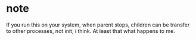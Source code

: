 # note 
If you run this on your system, when parent stops, children can be transfer to other processes, not init, i think.
At least that what happens to me.
